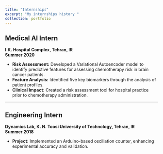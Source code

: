 ```yaml
---
title: "Internships"
excerpt: "My internships history "
collection: portfolio
---
```




## Medical AI Intern  
**I.K. Hospital Complex, Tehran, IR**  
**Summer 2020**  

- **Risk Assessment:** Developed a Variational Autoencoder model to identify predictive features for assessing chemotherapy risk in brain cancer patients.  
- **Feature Analysis:** Identified five key biomarkers through the analysis of patient profiles.  
- **Clinical Impact:** Created a risk assessment tool for hospital practice prior to chemotherapy administration.  

---

## Engineering Intern  
**Dynamics Lab, K. N. Toosi University of Technology, Tehran, IR**  
**Summer 2018**  

- **Project:** Implemented an Arduino-based oscillation counter, enhancing experimental accuracy and validation.  
